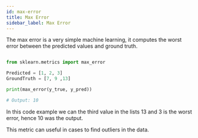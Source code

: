 ```yaml
---
id: max-error
title: Max Error
sidebar_label: Max Error
---
```


The max error is a very simple machine learning, it computes the worst error between the predicted values and ground truth.

```py

from sklearn.metrics import max_error

Predicted = [1, 2, 3]
GroundTruth = [7, 9 ,13]

print(max_error(y_true, y_pred))

# Output: 10

```

In this code example we can the third value in the lists 13 and 3 is the worst error, hence 10 was the output.

This metric can useful in cases to find outliers in the data.
